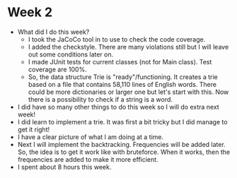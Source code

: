 # Week 2

- What did I do this week?
  - I took the JaCoCo tool in to use to check the code coverage.
  - I added the checkstyle. There are many violations still but I will leave out some conditions later on.
  - I made JUnit tests for current classes (not for Main class). Test coverage are 100%.
  - So, the data structure Trie is "ready"/functioning. It creates a trie based on a file that contains 58,110 lines of English words. There could be more dictionaries or larger one but let's start with this. Now there is a possibility to check if a string is a word.
- I did have so many other things to do this week so I will do extra next week!
- I did learn to implement a trie. It was first a bit tricky but I did manage to get it right!
- I have a clear picture of what I am doing at a time.
- Next I will implement the backtracking. Frequencies will be added later. So, the idea is to get it work like with bruteforce. When it works, then the frequencies are added to make it more efficient.
- I spent about 8 hours this week.

